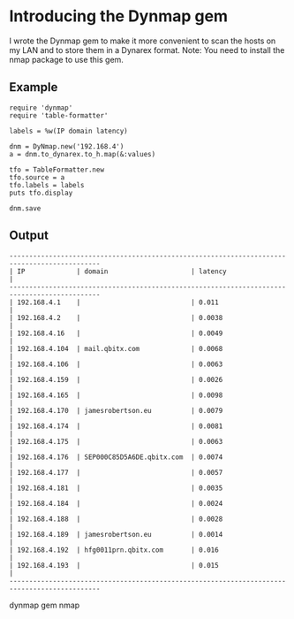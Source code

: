 # Introducing the Dynmap gem

I wrote the Dynmap gem to make it more convenient to scan the hosts on my LAN and to store them in a Dynarex format. Note: You need to install the nmap package to use this gem.

## Example

    require 'dynmap'
    require 'table-formatter'

    labels = %w(IP domain latency)

    dnm = DyNmap.new('192.168.4')
    a = dnm.to_dynarex.to_h.map(&:values)

    tfo = TableFormatter.new
    tfo.source = a
    tfo.labels = labels
    puts tfo.display  

    dnm.save

## Output

    ---------------------------------------------------------------------------------------------
    | IP             | domain                     | latency                                     |
    ---------------------------------------------------------------------------------------------
    | 192.168.4.1    |                            | 0.011                                       |
    | 192.168.4.2    |                            | 0.0038                                      |
    | 192.168.4.16   |                            | 0.0049                                      |
    | 192.168.4.104  | mail.qbitx.com             | 0.0068                                      |
    | 192.168.4.106  |                            | 0.0063                                      |
    | 192.168.4.159  |                            | 0.0026                                      |
    | 192.168.4.165  |                            | 0.0098                                      |
    | 192.168.4.170  | jamesrobertson.eu          | 0.0079                                      |
    | 192.168.4.174  |                            | 0.0081                                      |
    | 192.168.4.175  |                            | 0.0063                                      |
    | 192.168.4.176  | SEP000C85D5A6DE.qbitx.com  | 0.0074                                      |
    | 192.168.4.177  |                            | 0.0057                                      |
    | 192.168.4.181  |                            | 0.0035                                      |
    | 192.168.4.184  |                            | 0.0024                                      |
    | 192.168.4.188  |                            | 0.0028                                      |
    | 192.168.4.189  | jamesrobertson.eu          | 0.0014                                      |
    | 192.168.4.192  | hfg0011prn.qbitx.com       | 0.016                                       |
    | 192.168.4.193  |                            | 0.015                                       |
    ---------------------------------------------------------------------------------------------

dynmap gem nmap
